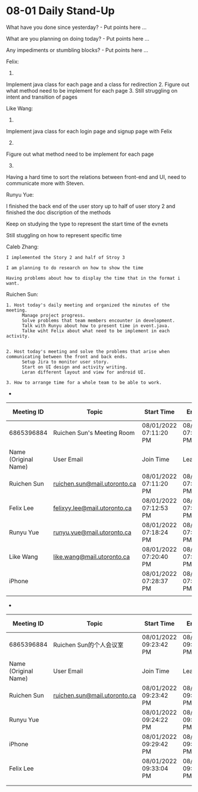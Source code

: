 # 08-01 Daily Stand-Up

What have you done since yesterday? - Put points here ...

What are you planning on doing today? - Put points here ...

Any impediments or stumbling blocks? - Put points here ...

Felix:

   1. 
   Implement java class for each page and a class for redirection
   2. 
   Figure out what method need to be implement for each page
   3. 
   Still struggling on intent and transition of pages


Like Wang:

  1. 
  Implement java class for each login page and signup page with Felix

  2. 
  Figure out what method need to be implement for each page

  3. 
  Having a hard time to sort the relations between front-end and UI, need to communicate more with Steven.



Runyu Yue:

  I finished the back end of the user story up to half of user story 2 and finished the doc discription of the methods
  
  Keep on studying the type to represent the start time of the evnets
  
  Still stuggling on how to represent specific time

Caleb Zhang:
  ```
  I implemented the Story 2 and half of Stroy 3

  I am planning to do research on how to show the time

  Having problems about how to display the time that in the format i want.
  ```
  
Ruichen Sun:
  
	1. Host today's daily meeting and organized the minutes of the meeting. 
	      Manage project progress. 
	      Solve problems that team members encounter in development. 
	      Talk with Runyu about how to present time in event.java.
	      Talke wiht Felix about what need to be implement in each activity.


	2. Host today's meeting and solve the problems that arise when communicating between the front and back ends. 
	      Setup Jira to monitor user story.
	      Start on UI design and activity writing.
	      Leran different layout and view for android UI.

	3. How to arrange time for a whole team to be able to work.
	
-

	
| Meeting ID           | Topic                        | Start Time             | End Time               | User Email                   | Duration (Minutes) | Participants     |   |   |   |
|----------------------|------------------------------|------------------------|------------------------|------------------------------|--------------------|------------------|---|---|---|
| 6865396884           | Ruichen Sun's Meeting Room   | 08/01/2022 07:11:20 PM | 08/01/2022 07:45:53 PM | ruichen.sun@mail.utoronto.ca | 35                 | 5                |   |   |   |
|                      |                              |                        |                        |                              |                    |                  |   |   |   |
| Name (Original Name) | User Email                   | Join Time              | Leave Time             | Duration (Minutes)           | Guest              | In Waiting Room  |   |   |   |
| Ruichen Sun          | ruichen.sun@mail.utoronto.ca | 08/01/2022 07:11:20 PM | 08/01/2022 07:45:53 PM | 35                           | No                 | No               |   |   |   |
| Felix Lee            | felixyy.lee@mail.utoronto.ca | 08/01/2022 07:12:53 PM | 08/01/2022 07:45:52 PM | 33                           | No                 | No               |   |   |   |
| Runyu Yue            | runyu.yue@mail.utoronto.ca   | 08/01/2022 07:18:24 PM | 08/01/2022 07:45:53 PM | 28                           | No                 | No               |   |   |   |
| Like Wang            | like.wang@mail.utoronto.ca   | 08/01/2022 07:20:40 PM | 08/01/2022 07:45:53 PM | 26                           | No                 | No               |   |   |   |
| iPhone               |                              | 08/01/2022 07:28:37 PM | 08/01/2022 07:45:52 PM | 18                           | Yes                | No               |   |   |   |
|                      |                              |                        |                        |                              |                    

-

| Meeting ID           | Topic                        | Start Time             | End Time               | User Email                   | Duration (Minutes) | Participants     |
|----------------------|------------------------------|------------------------|------------------------|------------------------------|--------------------|------------------|
| 6865396884           | Ruichen Sun的个人会议室            | 08/01/2022 09:23:42 PM | 08/01/2022 09:45:05 PM | ruichen.sun@mail.utoronto.ca | 22                 | 4                |
|                      |                              |                        |                        |                              |                    |                  |
| Name (Original Name) | User Email                   | Join Time              | Leave Time             | Duration (Minutes)           | Guest              | In Waiting Room  |
| Ruichen Sun          | ruichen.sun@mail.utoronto.ca | 08/01/2022 09:23:42 PM | 08/01/2022 09:45:05 PM | 22                           | No                 | No               |
| Runyu Yue            |                              | 08/01/2022 09:24:22 PM | 08/01/2022 09:45:02 PM | 21                           | Yes                | No               |
| iPhone               |                              | 08/01/2022 09:29:42 PM | 08/01/2022 09:30:03 PM | 1                            | Yes                | No               |
| Felix Lee            |                              | 08/01/2022 09:33:04 PM | 08/01/2022 09:45:02 PM | 12                           | Yes                | No               |
|                      |                              |                        |                        |                              |                    |                  |
|                      |                              |                        |                        |                              |                    |                  |

